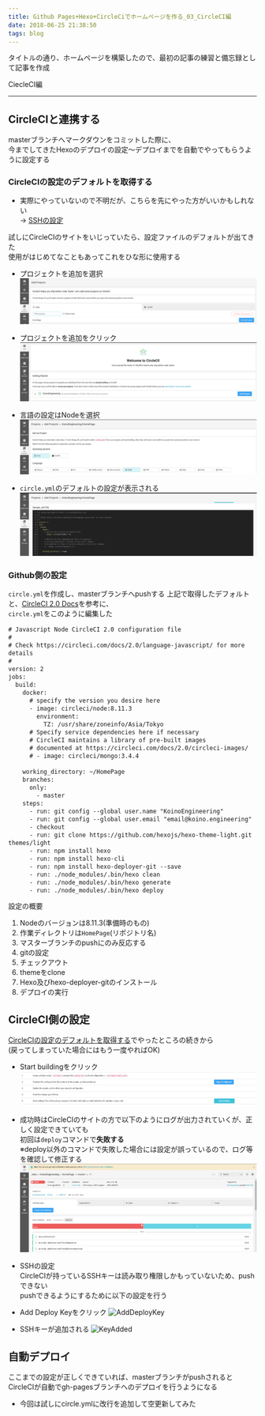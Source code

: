 ```yaml
---
title: Github Pages+Hexo+CircleCiでホームページを作る_03_CircleCI編
date: 2018-06-25 21:38:50
tags: blog
---
```


タイトルの通り、ホームページを構築したので、最初の記事の練習と備忘録として記事を作成  

CiecleCI編

* * *

## CircleCIと連携する

masterブランチへマークダウンをコミットした際に、  
今までしてきたHexoのデプロイの設定～デプロイまでを自動でやってもらうように設定する


### CircleCIの設定のデフォルトを取得する



- 実際にやっていないので不明だが、こちらを先にやった方がいいかもしれない  
→ [SSHの設定](#SSHの設定)


試しにCircleCIのサイトをいじっていたら、設定ファイルのデフォルトが出てきた  
使用がはじめてなこともあってこれをひな形に使用する

-   プロジェクトを追加を選択
    ![CircleCISetupProject](./img/CircleCISetupProject.PNG)

-   プロジェクトを追加をクリック
    ![CircleCIAddProject](./img/CircleCIAddProject.PNG)

-   言語の設定はNodeを選択
    ![CircleCILanguage](./img/CircleCILanguage.PNG)

-   `circle.yml`のデフォルトの設定が表示される
    ![CircleCIYmlDefault](./img/CircleCIYmlDefault.PNG)

### Github側の設定

`circle.yml`を作成し、masterブランチへpushする
上記で取得したデフォルトと、[CircleCI 2.0 Docs](https://circleci.com/docs/2.0/)を参考に、  
`circle.yml`をこのように編集した

    # Javascript Node CircleCI 2.0 configuration file
    #
    # Check https://circleci.com/docs/2.0/language-javascript/ for more details
    #
    version: 2
    jobs:
      build:
        docker:
          # specify the version you desire here
          - image: circleci/node:8.11.3
            environment:
              TZ: /usr/share/zoneinfo/Asia/Tokyo
          # Specify service dependencies here if necessary
          # CircleCI maintains a library of pre-built images
          # documented at https://circleci.com/docs/2.0/circleci-images/
          # - image: circleci/mongo:3.4.4

        working_directory: ~/HomePage
        branches:
          only:
            - master
        steps:
          - run: git config --global user.name "KoinoEngineering"
          - run: git config --global user.email "email@koino.engineering"
          - checkout
          - run: git clone https://github.com/hexojs/hexo-theme-light.git themes/light
          - run: npm install hexo
          - run: npm install hexo-cli
          - run: npm install hexo-deployer-git --save
          - run: ./node_modules/.bin/hexo clean
          - run: ./node_modules/.bin/hexo generate
          - run: ./node_modules/.bin/hexo deploy

設定の概要  

1.  Nodeのバージョンは8.11.3(準備時のもの)
2.  作業ディレクトリは`HomePage`(リポジトリ名)
3.  マスターブランチのpushにのみ反応する
4.  gitの設定
5.  チェックアウト
6.  themeをclone
7.  Hexo及びhexo-deployer-gitのインストール
8.  デプロイの実行

## CircleCI側の設定

[CircleCIの設定のデフォルトを取得する](#CircleCIの設定のデフォルトを取得する)でやったところの続きから  
(戻ってしまっていた場合にはもう一度やればOK)  

-   Start buildingをクリック  
    ![CircleCIStartBuilding](./img/CircleCIStartBuilding.PNG)

-   成功時はCircleCIのサイトの方で以下のようにログが出力されていくが、正しく設定できていても  
    初回は`deploy`コマンドで**失敗する**  
        ※deploy以外のコマンドで失敗した場合には設定が誤っているので、ログ等を確認して修正する
        ![WorkCircleCI](./img/WorkCricleCI.PNG)

-   <span id="#SSHの設定">SSHの設定</span>  
    CircleCIが持っているSSHキーは読み取り権限しかもっていないため、pushできない  
    pushできるようにするために以下の設定を行う
-   Add Deploy Keyをクリック
    ![AddDeployKey](./img/AddDeployKey.PNG)

-   SSHキーが追加される
    ![KeyAdded](./img/KeyAdded.PNG)

## 自動デプロイ

ここまでの設定が正しくできていれば、masterブランチがpushされると  
CircleCIが自動でgh-pagesブランチへのデプロイを行うようになる

- 今回は試しにcircle.ymlに改行を追加して空更新してみた
